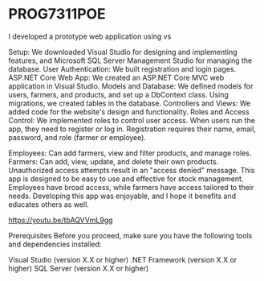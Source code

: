 # PROG7311POE


I developed a prototype web application using vs

Setup: We downloaded Visual Studio for designing and implementing features, and Microsoft SQL Server Management Studio for managing the database.
User Authentication: We built registration and login pages.
ASP.NET Core Web App: We created an ASP.NET Core MVC web application in Visual Studio.
Models and Database: We defined models for users, farmers, and products, and set up a DbContext class. Using migrations, we created tables in the database.
Controllers and Views: We added code for the website's design and functionality.
Roles and Access Control: We implemented roles to control user access.
When users run the app, they need to register or log in. Registration requires their name, email, password, and role (farmer or employee).

Employees: Can add farmers, view and filter products, and manage roles.
Farmers: Can add, view, update, and delete their own products.
Unauthorized access attempts result in an "access denied" message. This app is designed to be easy to use and effective for stock management. Employees have broad access, while farmers have access tailored to their needs. Developing this app was enjoyable, and I hope it benefits and educates others as well.

https://youtu.be/tbAQVVmL9gg

Prerequisites
Before you proceed, make sure you have the following tools and dependencies installed:


Visual Studio (version X.X or higher)
.NET Framework (version X.X or higher)
SQL Server (version X.X or higher)





